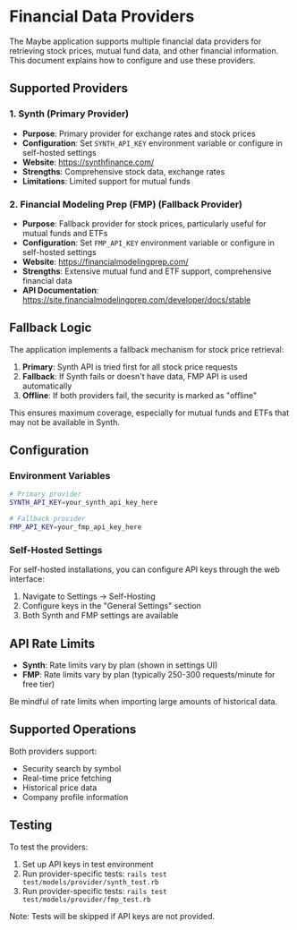 # Financial Data Providers

The Maybe application supports multiple financial data providers for retrieving stock prices, mutual fund data, and other financial information. This document explains how to configure and use these providers.

## Supported Providers

### 1. Synth (Primary Provider)
- **Purpose**: Primary provider for exchange rates and stock prices
- **Configuration**: Set `SYNTH_API_KEY` environment variable or configure in self-hosted settings
- **Website**: https://synthfinance.com/
- **Strengths**: Comprehensive stock data, exchange rates
- **Limitations**: Limited support for mutual funds

### 2. Financial Modeling Prep (FMP) (Fallback Provider)
- **Purpose**: Fallback provider for stock prices, particularly useful for mutual funds and ETFs
- **Configuration**: Set `FMP_API_KEY` environment variable or configure in self-hosted settings  
- **Website**: https://financialmodelingprep.com/
- **Strengths**: Extensive mutual fund and ETF support, comprehensive financial data
- **API Documentation**: https://site.financialmodelingprep.com/developer/docs/stable

## Fallback Logic

The application implements a fallback mechanism for stock price retrieval:

1. **Primary**: Synth API is tried first for all stock price requests
2. **Fallback**: If Synth fails or doesn't have data, FMP API is used automatically
3. **Offline**: If both providers fail, the security is marked as "offline"

This ensures maximum coverage, especially for mutual funds and ETFs that may not be available in Synth.

## Configuration

### Environment Variables
```bash
# Primary provider
SYNTH_API_KEY=your_synth_api_key_here

# Fallback provider  
FMP_API_KEY=your_fmp_api_key_here
```

### Self-Hosted Settings
For self-hosted installations, you can configure API keys through the web interface:
1. Navigate to Settings → Self-Hosting
2. Configure keys in the "General Settings" section
3. Both Synth and FMP settings are available

## API Rate Limits

- **Synth**: Rate limits vary by plan (shown in settings UI)
- **FMP**: Rate limits vary by plan (typically 250-300 requests/minute for free tier)

Be mindful of rate limits when importing large amounts of historical data.

## Supported Operations

Both providers support:
- Security search by symbol
- Real-time price fetching
- Historical price data
- Company profile information

## Testing

To test the providers:
1. Set up API keys in test environment
2. Run provider-specific tests: `rails test test/models/provider/synth_test.rb`
3. Run provider-specific tests: `rails test test/models/provider/fmp_test.rb`

Note: Tests will be skipped if API keys are not provided.